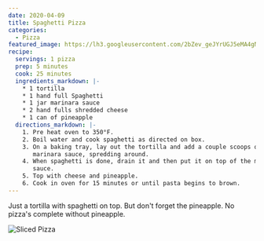 ```yaml
---
date: 2020-04-09
title: Spaghetti Pizza
categories:
  - Pizza
featured_image: https://lh3.googleusercontent.com/2bZev_geJYrUGJ5eMA4gNFMRFv7pcy-taF0mn_Nqx0ImcW_dMhHIc4wgYz2p5yesH-0xDXOiszguoetZDVt15mrE5YzQ31bLdfwDVQg6kV62VPiFDID2gEqpKiR7m_gvS7ZcxQ4TMog=w600-h315-p-k
recipe:
  servings: 1 pizza
  prep: 5 minutes
  cook: 25 minutes
  ingredients_markdown: |-
    * 1 tortilla
    * 1 hand full Spaghetti
    * 1 jar marinara sauce
    * 2 hand fulls shredded cheese
    * 1 can of pineapple
  directions_markdown: |-
    1. Pre heat oven to 350°F.
    2. Boil water and cook spaghetti as directed on box.
    3. On a baking tray, lay out the tortilla and add a couple scoops of
       marinara sauce, spredding around.
    4. When spaghetti is done, drain it and then put it on top of the marinara
       sauce.
    5. Top with cheese and pineapple.
    6. Cook in oven for 15 minutes or until pasta begins to brown.
---
```

Just a tortilla with spaghetti on top.  But don't forget the pineapple.  No
pizza's complete without pineapple.

![Sliced
Pizza](https://lh3.googleusercontent.com/VTt_eleCeiM7Bq9vOojosFpCgtclRYSrNXzhlZgl6YY6SWCp5F2GJmNMrErOh3KSp1Q5BmmMTn2IJ55B1Hbwn2mV5f4on7mKq3hfPUOJlXmnyFiaMLq0lcreEUu0sd4ZpfzbfxBlXsU=w2400)
